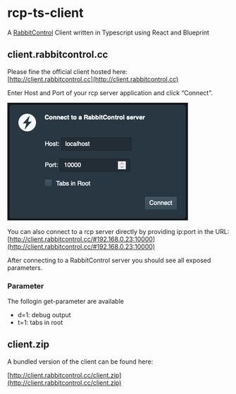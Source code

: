 # rcp-ts-client
A [RabbitControl](http://rabbitcontrol.cc) Client written in Typescript using React and Blueprint

## client.rabbitcontrol.cc

Please fine the official client hosted here:  
[http://client.rabbitcontrol.cc](http://client.rabbitcontrol.cc)

Enter Host and Port of your rcp server application and click “Connect”.

![client_login](public/webclient-login.png)

You can also connect to a rcp server directly by providing ip:port in the URL:  
[http://client.rabbitcontrol.cc/#192.168.0.23:10000](http://client.rabbitcontrol.cc/#192.168.0.23:10000)

After connecting to a RabbitControl server you should see all exposed parameters.

### Parameter

The follogin get-parameter are available

- d=1: debug output
- t=1: tabs in root



## client.zip

A bundled version of the client can be found here:

[http://client.rabbitcontrol.cc/client.zip](http://client.rabbitcontrol.cc/client.zip)